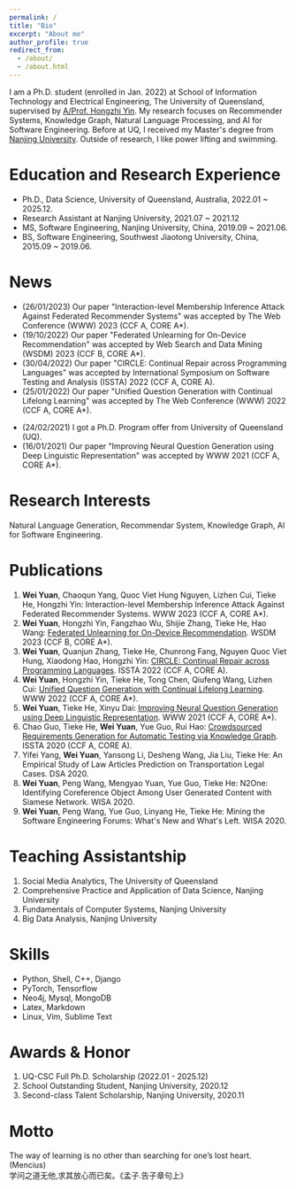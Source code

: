 ```yaml
---
permalink: /
title: "Bio"
excerpt: "About me"
author_profile: true
redirect_from: 
  - /about/
  - /about.html
---
```

I am a Ph.D. student (enrolled in Jan. 2022) at School of Information Technology and Electrical Engineering, The University of Queensland, supervised by [A/Prof. Hongzhi Yin](https://sites.google.com/view/hongzhi-yin/home). My research focuses on Recommender Systems, Knowledge Graph, Natural Language Processing, and AI for Software Engineering. Before at UQ, I received my Master's degree from [Nanjing University](https://www.nju.edu.cn). Outside of research, I like power lifting and swimming. 

<!-- I am a final-year master student at Software Institute, [Nanjing University](https://www.nju.edu.cn), studying natural language processing, supervised by [Dr. Tieke He](http://hetieke.cn). Specially, my research focuses on text generation, such as dialogue system and question generation. Before at Nanjing University, I received my Bachelor's degree from [Southwest Jiaotong University](https://www.swjtu.edu.cn). Outside of NLP I like power lifting and watching basketball games.  -->
<!-- In 2022, I will be a Ph.D. candidate at University of Queensland, Australia, supervised by [A/Prof. Yin](https://sites.google.com/view/hongzhi-yin/home). -->

Education and Research Experience
======
* Ph.D., Data Science, University of Queensland, Australia, 2022.01 ~ 2025.12.
* Research Assistant at Nanjing University, 2021.07 ~ 2021.12
* MS, Software Engineering, Nanjing University, China, 2019.09 ~ 2021.06.
* BS, Software Engineering, Southwest Jiaotong University, China, 2015.09 ~ 2019.06.

News
======
* (26/01/2023) Our paper "Interaction-level Membership Inference Attack Against Federated Recommender Systems" was accepted by The Web Conference (WWW) 2023 (CCF A, CORE A*).
* (19/10/2022) Our paper "Federated Unlearning for On-Device Recommendation" was accepted by Web Search and Data Mining (WSDM) 2023 (CCF B, CORE A*).
* (30/04/2022) Our paper "CIRCLE: Continual Repair across Programming Languages" was accepted by International Symposium on Software Testing and Analysis (ISSTA) 2022 (CCF A, CORE A).
* (25/01/2022) Our paper "Unified Question Generation with Continual Lifelong Learning" was accepted by The Web Conference (WWW) 2022 (CCF A, CORE A*).
<!-- * (20/10/2021) I got a research assistant position at Nanjing University for one year. -->
* (24/02/2021) I got a Ph.D. Program offer from University of Queensland (UQ).
* (16/01/2021) Our paper "Improving Neural Question Generation using Deep Linguistic Representation" was accepted by WWW 2021 (CCF A, CORE A*).

Research Interests
======
Natural Language Generation, Recommendar System, Knowledge Graph, AI for Software Engineering.

Publications
======
1. **Wei Yuan**, Chaoqun Yang, Quoc Viet Hung Nguyen, Lizhen Cui, Tieke He, Hongzhi Yin: Interaction-level Membership Inference Attack Against Federated Recommender Systems. WWW 2023 (CCF A, CORE A*).
1. **Wei Yuan**, Hongzhi Yin, Fangzhao Wu, Shijie Zhang, Tieke He, Hao Wang: [Federated Unlearning for On-Device Recommendation](http://arxiv.org/abs/2210.10958). WSDM 2023 (CCF B, CORE A*).
1. **Wei Yuan**, Quanjun Zhang, Tieke He, Chunrong Fang, Nguyen Quoc Viet Hung, Xiaodong Hao, Hongzhi Yin: [CIRCLE: Continual Repair across Programming Languages](https://arxiv.org/abs/2205.10956). ISSTA 2022 (CCF A, CORE A).
1. **Wei Yuan**, Hongzhi Yin, Tieke He, Tong Chen, Qiufeng Wang, Lizhen Cui: [Unified Question Generation with Continual Lifelong Learning](https://dl.acm.org/doi/10.1145/3485447.3511930). WWW 2022 (CCF A, CORE A*).
1. **Wei Yuan**, Tieke He, Xinyu Dai: [Improving Neural Question Generation using Deep Linguistic Representation](https://dl.acm.org/doi/fullHtml/10.1145/3442381.3449975). WWW 2021 (CCF A, CORE A*).
1. Chao Guo, Tieke He, **Wei Yuan**, Yue Guo, Rui Hao: [Crowdsourced Requirements Generation for Automatic Testing via Knowledge Graph](https://dl.acm.org/doi/10.1145/3395363.3404363). ISSTA 2020 (CCF A, CORE A).
1. Yifei Yang, **Wei Yuan**, Yansong Li, Desheng Wang, Jia Liu, Tieke He: An Empirical Study of Law Articles Prediction on Transportation Legal Cases. DSA 2020.
1. **Wei Yuan**, Peng Wang, Mengyao Yuan, Yue Guo, Tieke He: N2One: Identifying Coreference Object Among User Generated Content with Siamese Network. WISA 2020.
1. **Wei Yuan**, Peng Wang, Yue Guo, Linyang He, Tieke He: Mining the Software Engineering Forums: What's New and What's Left. WISA 2020.

Teaching Assistantship
======
1. Social Media Analytics, The University of Queensland
1. Comprehensive Practice and Application of Data Science, Nanjing University
1. Fundamentals of Computer Systems, Nanjing University
1. Big Data Analysis, Nanjing University

Skills
======
* Python, Shell, C++, Django
* PyTorch, Tensorflow
* Neo4j, Mysql, MongoDB
* Latex, Markdown
* Linux, Vim, Sublime Text

Awards & Honor
======
1. UQ-CSC Full Ph.D. Scholarship (2022.01 - 2025.12)
1. School Outstanding Student, Nanjing University, 2020.12
1. Second-class Talent Scholarship, Nanjing University, 2020.11

Motto
======
The way of learning is no other than searching for one’s lost heart.(Mencius)  
学问之道无他,求其放心而已矣。《孟子.告子章句上》

